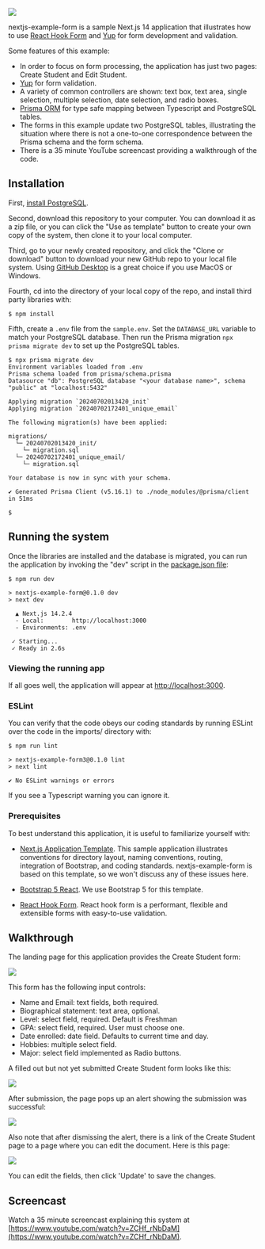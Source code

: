 ![](https://raw.githubusercontent.com/cammoore/nextjs-example-form/main/doc/create-student-page.png)

nextjs-example-form is a sample Next.js 14 application that illustrates how to use [React Hook Form](https://www.react-hook-form.com/) and [Yup](https://www.npmjs.com/package/yup) for form development and validation.

Some features of this example:

- In order to focus on form processing, the application has just two pages: Create Student and Edit Student.
- [Yup](https://www.npmjs.com/package/yup) for form validation.
- A variety of common controllers are shown: text box, text area, single selection, multiple selection, date selection, and radio boxes.
- [Prisma ORM](https://www.prisma.io/) for type safe mapping between Typescript and PostgreSQL tables.
- The forms in this example update two PostgreSQL tables, illustrating the situation where there is not a one-to-one correspondence between the Prisma schema and the form schema.
- There is a 35 minute YouTube screencast providing a walkthrough of the code.

## Installation

First, [install PostgreSQL](https://www.postgresql.org/download/).

Second, download this repository to your computer. You can download it as a zip file, or you can click the "Use as template" button to create your own copy of the system, then clone it to your local computer.

Third, go to your newly created repository, and click the "Clone or download" button to download your new GitHub repo to your local file system. Using [GitHub Desktop](https://desktop.github.com/) is a great choice if you use MacOS or Windows.

Fourth, cd into the directory of your local copy of the repo, and install third party libraries with:

```
$ npm install
```

Fifth, create a `.env` file from the `sample.env`. Set the `DATABASE_URL` variable to match your PostgreSQL database. Then run the Prisma migration `npx prisma migrate dev` to set up the PostgreSQL tables.

```
$ npx prisma migrate dev
Environment variables loaded from .env
Prisma schema loaded from prisma/schema.prisma
Datasource "db": PostgreSQL database "<your database name>", schema "public" at "localhost:5432"

Applying migration `20240702013420_init`
Applying migration `20240702172401_unique_email`

The following migration(s) have been applied:

migrations/
  └─ 20240702013420_init/
    └─ migration.sql
  └─ 20240702172401_unique_email/
    └─ migration.sql

Your database is now in sync with your schema.

✔ Generated Prisma Client (v5.16.1) to ./node_modules/@prisma/client in 51ms

$
```

## Running the system

Once the libraries are installed and the database is migrated, you can run the application by invoking the "dev" script in the [package.json file](https://github.com/cammoore/nextjs-example-form/blob/main/app/package.json):

```shell
$ npm run dev

> nextjs-example-form@0.1.0 dev
> next dev

  ▲ Next.js 14.2.4
  - Local:        http://localhost:3000
  - Environments: .env

 ✓ Starting...
 ✓ Ready in 2.6s

```

### Viewing the running app

If all goes well, the application will appear at [http://localhost:3000](http://localhost:3000).

### ESLint

You can verify that the code obeys our coding standards by running ESLint over the code in the imports/ directory with:

```
$ npm run lint

> nextjs-example-form3@0.1.0 lint
> next lint

✔ No ESLint warnings or errors
```

If you see a Typescript warning you can ignore it.

### Prerequisites

To best understand this application, it is useful to familiarize yourself with:

- [Next.js Application Template](http://cammoore.github.io/nextjs-application-template/). This sample application illustrates conventions for directory layout, naming conventions, routing, integration of Bootstrap, and coding standards. nextjs-example-form is based on this template, so we won't discuss any of these issues here.

- [Bootstrap 5 React](https://react-bootstrap.github.io/). We use Bootstrap 5 for this template.

- [React Hook Form](https://www.react-hook-form.com/). React hook form is a performant, flexible and extensible forms with easy-to-use validation.

## Walkthrough

The landing page for this application provides the Create Student form:

![](https://github.com/cammoore/nextjs-example-form/raw/main/doc/create-student-page.png)

This form has the following input controls:

- Name and Email: text fields, both required.
- Biographical statement: text area, optional.
- Level: select field, required. Default is Freshman
- GPA: select field, required. User must choose one.
- Date enrolled: date field. Defaults to current time and day.
- Hobbies: multiple select field.
- Major: select field implemented as Radio buttons.

A filled out but not yet submitted Create Student form looks like this:

![](https://github.com/cammoore/nextjs-example-form/raw/main/doc/create-student-page-filled-in.png)

After submission, the page pops up an alert showing the submission was successful:

![](https://github.com/cammoore/nextjs-example-form/raw/main/doc/create-student-page-submitted.png)

Also note that after dismissing the alert, there is a link of the Create Student page to a page where you can edit the document. Here is this page:

![](https://github.com/cammoore/nextjs-example-form/raw/main/doc/edit-student-page.png)

You can edit the fields, then click 'Update' to save the changes.

## Screencast

Watch a 35 minute screencast explaining this system at [https://www.youtube.com/watch?v=ZCHf_rNbDaM](https://www.youtube.com/watch?v=ZCHf_rNbDaM).
